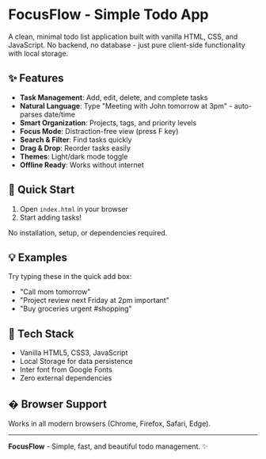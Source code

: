 # FocusFlow - Simple Todo App

A clean, minimal todo list application built with vanilla HTML, CSS, and JavaScript. No backend, no database - just pure client-side functionality with local storage.

## ✨ Features

- **Task Management**: Add, edit, delete, and complete tasks
- **Natural Language**: Type "Meeting with John tomorrow at 3pm" - auto-parses date/time
- **Smart Organization**: Projects, tags, and priority levels
- **Focus Mode**: Distraction-free view (press F key)
- **Search & Filter**: Find tasks quickly
- **Drag & Drop**: Reorder tasks easily
- **Themes**: Light/dark mode toggle
- **Offline Ready**: Works without internet

## 🚀 Quick Start

1. Open `index.html` in your browser
2. Start adding tasks!

No installation, setup, or dependencies required.

## 💡 Examples

Try typing these in the quick add box:
- "Call mom tomorrow"
- "Project review next Friday at 2pm important"
- "Buy groceries urgent #shopping"

## 🎨 Tech Stack

- Vanilla HTML5, CSS3, JavaScript
- Local Storage for data persistence
- Inter font from Google Fonts
- Zero external dependencies

## � Browser Support

Works in all modern browsers (Chrome, Firefox, Safari, Edge).

---

**FocusFlow** - Simple, fast, and beautiful todo management. ✨
